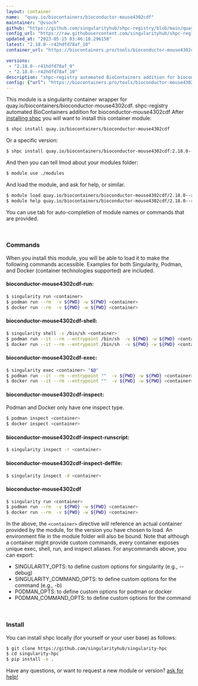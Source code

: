 ```yaml
---
layout: container
name:  "quay.io/biocontainers/bioconductor-mouse4302cdf"
maintainer: "@vsoch"
github: "https://github.com/singularityhub/shpc-registry/blob/main/quay.io/biocontainers/bioconductor-mouse4302cdf/container.yaml"
config_url: "https://raw.githubusercontent.com/singularityhub/shpc-registry/main/quay.io/biocontainers/bioconductor-mouse4302cdf/container.yaml"
updated_at: "2023-05-15 03:46:18.296158"
latest: "2.18.0--r42hdfd78af_10"
container_url: "https://biocontainers.pro/tools/bioconductor-mouse4302cdf"

versions:
 - "2.18.0--r41hdfd78af_9"
 - "2.18.0--r42hdfd78af_10"
description: "shpc-registry automated BioContainers addition for bioconductor-mouse4302cdf"
config: {"url": "https://biocontainers.pro/tools/bioconductor-mouse4302cdf", "maintainer": "@vsoch", "description": "shpc-registry automated BioContainers addition for bioconductor-mouse4302cdf", "latest": {"2.18.0--r42hdfd78af_10": "sha256:8f35f9ddba7dc428aadcebd74898d20ecc1b18ca82bb1c06a247b5a11afe52ba"}, "tags": {"2.18.0--r41hdfd78af_9": "sha256:00b5345aa2d4cbfd7c203a8e150301fd7ac365854063cf29d3db9dfb405e6f35", "2.18.0--r42hdfd78af_10": "sha256:8f35f9ddba7dc428aadcebd74898d20ecc1b18ca82bb1c06a247b5a11afe52ba"}, "docker": "quay.io/biocontainers/bioconductor-mouse4302cdf"}
---
```


This module is a singularity container wrapper for quay.io/biocontainers/bioconductor-mouse4302cdf.
shpc-registry automated BioContainers addition for bioconductor-mouse4302cdf
After [installing shpc](#install) you will want to install this container module:


```bash
$ shpc install quay.io/biocontainers/bioconductor-mouse4302cdf
```

Or a specific version:

```bash
$ shpc install quay.io/biocontainers/bioconductor-mouse4302cdf:2.18.0--r42hdfd78af_10
```

And then you can tell lmod about your modules folder:

```bash
$ module use ./modules
```

And load the module, and ask for help, or similar.

```bash
$ module load quay.io/biocontainers/bioconductor-mouse4302cdf/2.18.0--r42hdfd78af_10
$ module help quay.io/biocontainers/bioconductor-mouse4302cdf/2.18.0--r42hdfd78af_10
```

You can use tab for auto-completion of module names or commands that are provided.

<br>

### Commands

When you install this module, you will be able to load it to make the following commands accessible.
Examples for both Singularity, Podman, and Docker (container technologies supported) are included.

#### bioconductor-mouse4302cdf-run:

```bash
$ singularity run <container>
$ podman run --rm  -v ${PWD} -w ${PWD} <container>
$ docker run --rm  -v ${PWD} -w ${PWD} <container>
```

#### bioconductor-mouse4302cdf-shell:

```bash
$ singularity shell -s /bin/sh <container>
$ podman run --it --rm --entrypoint /bin/sh  -v ${PWD} -w ${PWD} <container>
$ docker run --it --rm --entrypoint /bin/sh  -v ${PWD} -w ${PWD} <container>
```

#### bioconductor-mouse4302cdf-exec:

```bash
$ singularity exec <container> "$@"
$ podman run --it --rm --entrypoint ""  -v ${PWD} -w ${PWD} <container> "$@"
$ docker run --it --rm --entrypoint ""  -v ${PWD} -w ${PWD} <container> "$@"
```

#### bioconductor-mouse4302cdf-inspect:

Podman and Docker only have one inspect type.

```bash
$ podman inspect <container>
$ docker inspect <container>
```

#### bioconductor-mouse4302cdf-inspect-runscript:

```bash
$ singularity inspect -r <container>
```

#### bioconductor-mouse4302cdf-inspect-deffile:

```bash
$ singularity inspect -d <container>
```



#### bioconductor-mouse4302cdf

```bash
$ singularity run <container>
$ podman run --rm  -v ${PWD} -w ${PWD} <container>
$ docker run --rm  -v ${PWD} -w ${PWD} <container>
```


In the above, the `<container>` directive will reference an actual container provided
by the module, for the version you have chosen to load. An environment file in the
module folder will also be bound. Note that although a container
might provide custom commands, every container exposes unique exec, shell, run, and
inspect aliases. For anycommands above, you can export:

 - SINGULARITY_OPTS: to define custom options for singularity (e.g., --debug)
 - SINGULARITY_COMMAND_OPTS: to define custom options for the command (e.g., -b)
 - PODMAN_OPTS: to define custom options for podman or docker
 - PODMAN_COMMAND_OPTS: to define custom options for the command

<br>

### Install

You can install shpc locally (for yourself or your user base) as follows:

```bash
$ git clone https://github.com/singularityhub/singularity-hpc
$ cd singularity-hpc
$ pip install -e .
```

Have any questions, or want to request a new module or version? [ask for help!](https://github.com/singularityhub/singularity-hpc/issues)